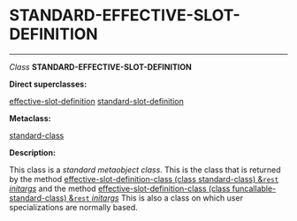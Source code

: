 STANDARD-EFFECTIVE-SLOT-DEFINITION
==================================

------------------------------------------------------------------------

*Class* **STANDARD-EFFECTIVE-SLOT-DEFINITION**

**Direct superclasses:**

[effective-slot-definition](/meta-object-protocol/class-effective-slot-definition) [standard-slot-definition](/meta-object-protocol/class-standard-slot-definition)

**Metaclass:**

[standard-class](/meta-object-protocol/class-standard-class)

**Description:**

This class is a *standard metaobject class*. This is the class that is returned by the method [effective-slot-definition-class (class standard-class) &`rest` *initargs*](/meta-object-protocol/effective-slot-definition-class-standard-class) and the method [effective-slot-definition-class (class funcallable-standard-class) &`rest` *initargs*](/meta-object-protocol/effective-slot-definition-class-funcallable-standard-class) This is also a class on which user specializations are normally based.
